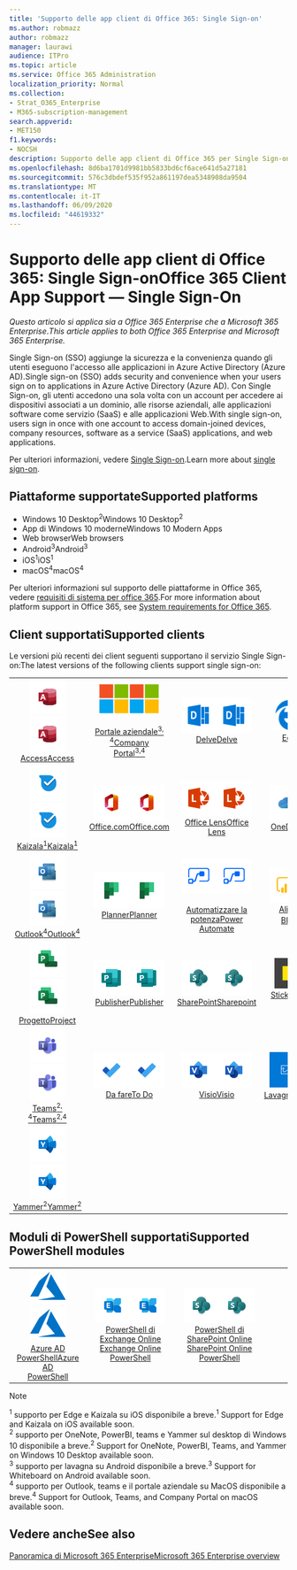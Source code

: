 ```yaml
---
title: 'Supporto delle app client di Office 365: Single Sign-on'
ms.author: robmazz
author: robmazz
manager: laurawi
audience: ITPro
ms.topic: article
ms.service: Office 365 Administration
localization_priority: Normal
ms.collection:
- Strat_O365_Enterprise
- M365-subscription-management
search.appverid:
- MET150
f1.keywords:
- NOCSH
description: Supporto delle app client di Office 365 per Single Sign-on.
ms.openlocfilehash: 8d6ba1701d9981bb5833bd6cf6ace641d5a27181
ms.sourcegitcommit: 576c3dbdef535f952a861197dea5348908da9504
ms.translationtype: MT
ms.contentlocale: it-IT
ms.lasthandoff: 06/09/2020
ms.locfileid: "44619332"
---
```

# <a name="office-365-client-app-support--single-sign-on"></a><span data-ttu-id="4e8f3-103">Supporto delle app client di Office 365: Single Sign-on</span><span class="sxs-lookup"><span data-stu-id="4e8f3-103">Office 365 Client App Support — Single Sign-On</span></span>

<span data-ttu-id="4e8f3-104">*Questo articolo si applica sia a Office 365 Enterprise che a Microsoft 365 Enterprise*.</span><span class="sxs-lookup"><span data-stu-id="4e8f3-104">*This article applies to both Office 365 Enterprise and Microsoft 365 Enterprise.*</span></span>

<span data-ttu-id="4e8f3-105">Single Sign-on (SSO) aggiunge la sicurezza e la convenienza quando gli utenti eseguono l'accesso alle applicazioni in Azure Active Directory (Azure AD).</span><span class="sxs-lookup"><span data-stu-id="4e8f3-105">Single sign-on (SSO) adds security and convenience when your users sign on to applications in Azure Active Directory (Azure AD).</span></span> <span data-ttu-id="4e8f3-106">Con Single Sign-on, gli utenti accedono una sola volta con un account per accedere ai dispositivi associati a un dominio, alle risorse aziendali, alle applicazioni software come servizio (SaaS) e alle applicazioni Web.</span><span class="sxs-lookup"><span data-stu-id="4e8f3-106">With single sign-on, users sign in once with one account to access domain-joined devices, company resources, software as a service (SaaS) applications, and web applications.</span></span>

<span data-ttu-id="4e8f3-107">Per ulteriori informazioni, vedere [Single Sign-on](https://docs.microsoft.com/azure/active-directory/manage-apps/what-is-single-sign-on).</span><span class="sxs-lookup"><span data-stu-id="4e8f3-107">Learn more about [single sign-on](https://docs.microsoft.com/azure/active-directory/manage-apps/what-is-single-sign-on).</span></span>

## <a name="supported-platforms"></a><span data-ttu-id="4e8f3-108">Piattaforme supportate</span><span class="sxs-lookup"><span data-stu-id="4e8f3-108">Supported platforms</span></span>

 - <span data-ttu-id="4e8f3-109">Windows 10 Desktop<sup>2</sup></span><span class="sxs-lookup"><span data-stu-id="4e8f3-109">Windows 10 Desktop<sup>2</sup></span></span>
 - <span data-ttu-id="4e8f3-110">App di Windows 10 moderne</span><span class="sxs-lookup"><span data-stu-id="4e8f3-110">Windows 10 Modern Apps</span></span>
 - <span data-ttu-id="4e8f3-111">Web browser</span><span class="sxs-lookup"><span data-stu-id="4e8f3-111">Web browsers</span></span>
 - <span data-ttu-id="4e8f3-112">Android<sup>3</sup></span><span class="sxs-lookup"><span data-stu-id="4e8f3-112">Android<sup>3</sup></span></span>
 - <span data-ttu-id="4e8f3-113">iOS<sup>1</sup></span><span class="sxs-lookup"><span data-stu-id="4e8f3-113">iOS<sup>1</sup></span></span>
 - <span data-ttu-id="4e8f3-114">macOS<sup>4</sup></span><span class="sxs-lookup"><span data-stu-id="4e8f3-114">macOS<sup>4</sup></span></span>

<span data-ttu-id="4e8f3-115">Per ulteriori informazioni sul supporto delle piattaforme in Office 365, vedere [requisiti di sistema per office 365](https://products.office.com/office-system-requirements).</span><span class="sxs-lookup"><span data-stu-id="4e8f3-115">For more information about platform support in Office 365, see [System requirements for Office 365](https://products.office.com/office-system-requirements).</span></span>

## <a name="supported-clients"></a><span data-ttu-id="4e8f3-116">Client supportati</span><span class="sxs-lookup"><span data-stu-id="4e8f3-116">Supported clients</span></span>

<span data-ttu-id="4e8f3-117">Le versioni più recenti dei client seguenti supportano il servizio Single Sign-on:</span><span class="sxs-lookup"><span data-stu-id="4e8f3-117">The latest versions of the following clients support single sign-on:</span></span>

| | | | | | |
|:---:|:---:|:---:|:---:|:---:|:---:|
| <span data-ttu-id="4e8f3-118">![Icona Access](media/o365-access-64x64.png)</span><span class="sxs-lookup"><span data-stu-id="4e8f3-118">![Access icon](media/o365-access-64x64.png)</span></span> <br> [<span data-ttu-id="4e8f3-119">Access</span><span class="sxs-lookup"><span data-stu-id="4e8f3-119">Access</span></span>](https://products.office.com/access) | <span data-ttu-id="4e8f3-120">![Icona portale aziendale](media/o365-microsoft-64x64.png)</span><span class="sxs-lookup"><span data-stu-id="4e8f3-120">![Company portal icon](media/o365-microsoft-64x64.png)</span></span> <br> [<span data-ttu-id="4e8f3-121"><br>Portale aziendale<sup>3, 4</sup></span><span class="sxs-lookup"><span data-stu-id="4e8f3-121">Company <br> Portal<sup>3,4</sup> </span></span>](https://docs.microsoft.com/intune-user-help/sign-in-to-the-company-portal) | <span data-ttu-id="4e8f3-122">![Icona di approfondimento](media/o365-delve-64x64.png)</span><span class="sxs-lookup"><span data-stu-id="4e8f3-122">![Delve icon](media/o365-delve-64x64.png)</span></span> <br> [<span data-ttu-id="4e8f3-123">Delve</span><span class="sxs-lookup"><span data-stu-id="4e8f3-123">Delve</span></span>](https://products.office.com/business/intelligent-search) | <span data-ttu-id="4e8f3-124">![Icona del server perimetrale](media/o365-edge-64x64.png)</span><span class="sxs-lookup"><span data-stu-id="4e8f3-124">![Edge icon](media/o365-edge-64x64.png)</span></span> <br> [<span data-ttu-id="4e8f3-125">Edge<sup>1</sup></span><span class="sxs-lookup"><span data-stu-id="4e8f3-125">Edge<sup>1</sup></span></span>](https://www.microsoft.com/windows/microsoft-edge) | <span data-ttu-id="4e8f3-126">![Icona Excel](media/o365-excel-64x64.png)</span><span class="sxs-lookup"><span data-stu-id="4e8f3-126">![Excel icon](media/o365-excel-64x64.png)</span></span> <br> [<span data-ttu-id="4e8f3-127">Excel</span><span class="sxs-lookup"><span data-stu-id="4e8f3-127">Excel</span></span>](https://products.office.com/excel) 
| <span data-ttu-id="4e8f3-128">![Icona di Kaizala](media/o365-kaizala-64x64.png)</span><span class="sxs-lookup"><span data-stu-id="4e8f3-128">![Kaizala icon](media/o365-kaizala-64x64.png)</span></span> <br> [<span data-ttu-id="4e8f3-129">Kaizala<sup>1</sup></span><span class="sxs-lookup"><span data-stu-id="4e8f3-129">Kaizala<sup>1</sup></span></span>](https://products.office.com/en/business/microsoft-kaizala) | <span data-ttu-id="4e8f3-130">![Icona Office.com](media/o365-office-64x64.png)</span><span class="sxs-lookup"><span data-stu-id="4e8f3-130">![Office.com icon](media/o365-office-64x64.png)</span></span> <br> [<span data-ttu-id="4e8f3-131">Office.com</span><span class="sxs-lookup"><span data-stu-id="4e8f3-131">Office.com</span></span>](https://www.office.com/) | <span data-ttu-id="4e8f3-132">![Icona dell'obiettivo](media/o365-lens-64x64.png)</span><span class="sxs-lookup"><span data-stu-id="4e8f3-132">![Lens icon](media/o365-lens-64x64.png)</span></span> <br> [<span data-ttu-id="4e8f3-133">Office Lens</span><span class="sxs-lookup"><span data-stu-id="4e8f3-133">Office Lens</span></span>](https://www.microsoft.com/p/office-lens/9wzdncrfj3t8?activetab=pivot%3Aoverviewtab) | <span data-ttu-id="4e8f3-134">![Icona di OneDrive for business](media/o365-OneDrive-64x64.png)</span><span class="sxs-lookup"><span data-stu-id="4e8f3-134">![OneDrive for Business icon](media/o365-OneDrive-64x64.png)</span></span> <br> [<span data-ttu-id="4e8f3-135">OneDrive</span><span class="sxs-lookup"><span data-stu-id="4e8f3-135">OneDrive</span></span>](https://products.office.com/onedrive-for-business/online-cloud-storage) | <span data-ttu-id="4e8f3-136">![Icona di OneNote](media/o365-OneNote-64x64.png)</span><span class="sxs-lookup"><span data-stu-id="4e8f3-136">![OneNote icon](media/o365-OneNote-64x64.png)</span></span> <br> [<span data-ttu-id="4e8f3-137">OneNote<sup>2</sup></span><span class="sxs-lookup"><span data-stu-id="4e8f3-137">OneNote<sup>2</sup></span></span>](https://products.office.com/onenote) 
| <span data-ttu-id="4e8f3-138">![Icona di Outlook](media/o365-outlook-64x64.png)</span><span class="sxs-lookup"><span data-stu-id="4e8f3-138">![Outlook icon](media/o365-outlook-64x64.png)</span></span> <br> [<span data-ttu-id="4e8f3-139">Outlook<sup>4</sup></span><span class="sxs-lookup"><span data-stu-id="4e8f3-139">Outlook<sup>4</sup></span></span>](https://products.office.com/outlook) | <span data-ttu-id="4e8f3-140">![Icona Planner](media/o365-planner-64x64.png)</span><span class="sxs-lookup"><span data-stu-id="4e8f3-140">![Planner icon](media/o365-planner-64x64.png)</span></span> <br> [<span data-ttu-id="4e8f3-141">Planner</span><span class="sxs-lookup"><span data-stu-id="4e8f3-141">Planner</span></span>](https://products.office.com/business/task-management-software) | <span data-ttu-id="4e8f3-142">![Icona Power automatizzate](media/o365-flow-64x64.png)</span><span class="sxs-lookup"><span data-stu-id="4e8f3-142">![Power Automate icon](media/o365-flow-64x64.png)</span></span> <br> [<span data-ttu-id="4e8f3-143"><br>Automatizzare la potenza</span><span class="sxs-lookup"><span data-stu-id="4e8f3-143">Power <br> Automate</span></span>](https://flow.microsoft.com) | <span data-ttu-id="4e8f3-144">![Icona PowerBI](media/o365-powerbi-64x64.png)</span><span class="sxs-lookup"><span data-stu-id="4e8f3-144">![PowerBI icon](media/o365-powerbi-64x64.png)</span></span> <br> [<span data-ttu-id="4e8f3-145">Alimentazione BI<sup>2</sup></span><span class="sxs-lookup"><span data-stu-id="4e8f3-145">Power BI<sup>2</sup></span></span>](https://powerbi.microsoft.com)| <span data-ttu-id="4e8f3-146">![Icona PowerPoint](media/o365-powerpoint-64x64.png)</span><span class="sxs-lookup"><span data-stu-id="4e8f3-146">![PowerPoint icon](media/o365-powerpoint-64x64.png)</span></span> <br> [<span data-ttu-id="4e8f3-147">PowerPoint</span><span class="sxs-lookup"><span data-stu-id="4e8f3-147">PowerPoint</span></span>](https://products.office.com/powerpoint) 
| <span data-ttu-id="4e8f3-148">![Icona progetto](media/o365-project-64x64.png)</span><span class="sxs-lookup"><span data-stu-id="4e8f3-148">![Project icon](media/o365-project-64x64.png)</span></span> <br> [<span data-ttu-id="4e8f3-149">Progetto</span><span class="sxs-lookup"><span data-stu-id="4e8f3-149">Project</span></span>](https://products.office.com/project) | <span data-ttu-id="4e8f3-150">![Icona di Publisher](media/o365-publisher-64x64.png)</span><span class="sxs-lookup"><span data-stu-id="4e8f3-150">![Publisher icon](media/o365-publisher-64x64.png)</span></span> <br> [<span data-ttu-id="4e8f3-151">Publisher</span><span class="sxs-lookup"><span data-stu-id="4e8f3-151">Publisher</span></span>](https://products.office.com/publisher) | <span data-ttu-id="4e8f3-152">![Icona di SharePoint](media/o365-sharepoint-64x64.png)</span><span class="sxs-lookup"><span data-stu-id="4e8f3-152">![SharePoint icon](media/o365-sharepoint-64x64.png)</span></span> <br> [<span data-ttu-id="4e8f3-153">SharePoint</span><span class="sxs-lookup"><span data-stu-id="4e8f3-153">Sharepoint</span></span>](https://products.office.com/sharepoint) | <span data-ttu-id="4e8f3-154">![Icona note adesive](media/o365-stickynotes-64x64.png)</span><span class="sxs-lookup"><span data-stu-id="4e8f3-154">![Sticky Notes icon](media/o365-stickynotes-64x64.png)</span></span> <br> [<span data-ttu-id="4e8f3-155">Sticky Notes</span><span class="sxs-lookup"><span data-stu-id="4e8f3-155">Sticky Notes</span></span>](https://www.microsoft.com/p/microsoft-sticky-notes/9nblggh4qghw)  | <span data-ttu-id="4e8f3-156">![Icona Sway](media/o365-sway-64x64.png)</span><span class="sxs-lookup"><span data-stu-id="4e8f3-156">![Sway icon](media/o365-sway-64x64.png)</span></span> <br> [<span data-ttu-id="4e8f3-157">Sway</span><span class="sxs-lookup"><span data-stu-id="4e8f3-157">Sway</span></span>](https://sway.com) 
| <span data-ttu-id="4e8f3-158">![icona di Teams](media/o365-teams-64x64.png)</span><span class="sxs-lookup"><span data-stu-id="4e8f3-158">![Teams icon](media/o365-teams-64x64.png)</span></span> <br> [<span data-ttu-id="4e8f3-159">Teams<sup>2, 4</sup></span><span class="sxs-lookup"><span data-stu-id="4e8f3-159">Teams<sup>2,4</sup></span></span>](https://products.office.com/microsoft-teams/group-chat-software) | <span data-ttu-id="4e8f3-160">![Icona da fare](media/o365-todo-64x64.png)</span><span class="sxs-lookup"><span data-stu-id="4e8f3-160">![To Do icon](media/o365-todo-64x64.png)</span></span> <br> [<span data-ttu-id="4e8f3-161">Da fare</span><span class="sxs-lookup"><span data-stu-id="4e8f3-161">To Do</span></span>](https://todo.microsoft.com) | <span data-ttu-id="4e8f3-162">![Icona Visio](media/o365-visio-64x64.png)</span><span class="sxs-lookup"><span data-stu-id="4e8f3-162">![Visio icon](media/o365-visio-64x64.png)</span></span> <br> [<span data-ttu-id="4e8f3-163">Visio</span><span class="sxs-lookup"><span data-stu-id="4e8f3-163">Visio</span></span>](https://products.office.com/visio/flowchart-software) | <span data-ttu-id="4e8f3-164">![Icona lavagna](media/o365-whiteboard-64x64.png)</span><span class="sxs-lookup"><span data-stu-id="4e8f3-164">![Whiteboard icon](media/o365-whiteboard-64x64.png)</span></span> <br> [<span data-ttu-id="4e8f3-165">Lavagna<sup>3</sup></span><span class="sxs-lookup"><span data-stu-id="4e8f3-165">Whiteboard<sup>3</sup></span></span>](https://whiteboard.microsoft.com/) | <span data-ttu-id="4e8f3-166">![Icona Word](media/o365-word-64x64.png)</span><span class="sxs-lookup"><span data-stu-id="4e8f3-166">![Word icon](media/o365-word-64x64.png)</span></span> <br> [<span data-ttu-id="4e8f3-167">Word</span><span class="sxs-lookup"><span data-stu-id="4e8f3-167">Word</span></span>](https://products.office.com/word) 
| <span data-ttu-id="4e8f3-168">![Icona di Yammer](media/o365-yammer-64x64.png)</span><span class="sxs-lookup"><span data-stu-id="4e8f3-168">![Yammer icon](media/o365-yammer-64x64.png)</span></span> <br> [<span data-ttu-id="4e8f3-169">Yammer<sup>2</sup></span><span class="sxs-lookup"><span data-stu-id="4e8f3-169">Yammer<sup>2</sup></span></span>](https://products.office.com/yammer/yammer-overview) |

## <a name="supported-powershell-modules"></a><span data-ttu-id="4e8f3-170">Moduli di PowerShell supportati</span><span class="sxs-lookup"><span data-stu-id="4e8f3-170">Supported PowerShell modules</span></span>

| | | | | | |
|:---:|:---:|:---:|:---:|:---:|:---:|
| <span data-ttu-id="4e8f3-171">![Icona di Azure](media/o365-azure-64x64.png)</span><span class="sxs-lookup"><span data-stu-id="4e8f3-171">![Azure icon](media/o365-azure-64x64.png)</span></span> <br> [<span data-ttu-id="4e8f3-172">Azure AD <br> PowerShell</span><span class="sxs-lookup"><span data-stu-id="4e8f3-172">Azure AD <br> PowerShell</span></span>](https://docs.microsoft.com/powershell/azure/active-directory/overview?view=azureadps-2.0) | <span data-ttu-id="4e8f3-173">![Icona di Exchange](media/o365-exchange-64x64.png)</span><span class="sxs-lookup"><span data-stu-id="4e8f3-173">![Exchange icon](media/o365-exchange-64x64.png)</span></span> <br> [<span data-ttu-id="4e8f3-174">PowerShell di Exchange Online <br></span><span class="sxs-lookup"><span data-stu-id="4e8f3-174">Exchange Online <br> PowerShell</span></span>](https://docs.microsoft.com/powershell/exchange/exchange-online/exchange-online-powershell?view=exchange-ps) | <span data-ttu-id="4e8f3-175">![Icona di SharePoint](media/o365-sharepoint-64x64.png)</span><span class="sxs-lookup"><span data-stu-id="4e8f3-175">![SharePoint icon](media/o365-sharepoint-64x64.png)</span></span> <br> [<span data-ttu-id="4e8f3-176">PowerShell di SharePoint Online <br></span><span class="sxs-lookup"><span data-stu-id="4e8f3-176">SharePoint Online <br> PowerShell</span></span>](https://docs.microsoft.com/powershell/sharepoint/sharepoint-online/connect-sharepoint-online)

> [!NOTE]
> <span data-ttu-id="4e8f3-177"><sup>1</sup> supporto per Edge e Kaizala su iOS disponibile a breve.</span><span class="sxs-lookup"><span data-stu-id="4e8f3-177"><sup>1</sup> Support for Edge and Kaizala on iOS available soon.</span></span> <br>
> <span data-ttu-id="4e8f3-178"><sup>2</sup> supporto per OneNote, PowerBI, teams e Yammer sul desktop di Windows 10 disponibile a breve.</span><span class="sxs-lookup"><span data-stu-id="4e8f3-178"><sup>2</sup> Support for OneNote, PowerBI, Teams, and Yammer on Windows 10 Desktop available soon.</span></span> <br>
> <span data-ttu-id="4e8f3-179"><sup>3</sup> supporto per lavagna su Android disponibile a breve.</span><span class="sxs-lookup"><span data-stu-id="4e8f3-179"><sup>3</sup> Support for Whiteboard on Android available soon.</span></span> <br>
> <span data-ttu-id="4e8f3-180"><sup>4</sup> supporto per Outlook, teams e il portale aziendale su MacOS disponibile a breve.</span><span class="sxs-lookup"><span data-stu-id="4e8f3-180"><sup>4</sup> Support for Outlook, Teams, and Company Portal on macOS available soon.</span></span> <br>

## <a name="see-also"></a><span data-ttu-id="4e8f3-181">Vedere anche</span><span class="sxs-lookup"><span data-stu-id="4e8f3-181">See also</span></span>

[<span data-ttu-id="4e8f3-182">Panoramica di Microsoft 365 Enterprise</span><span class="sxs-lookup"><span data-stu-id="4e8f3-182">Microsoft 365 Enterprise overview</span></span>](https://docs.microsoft.com/microsoft-365/enterprise/microsoft-365-overview)
